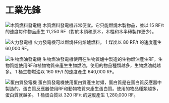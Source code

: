 # 工業先鋒

![木質燃料發電機](item:industrialforegoing:pitiful\_fuel\_generator)
木質燃料發電機非常便宜。它只能燃燒木製物品，並以 15 RF/t 的速度每件物品產生 11,250 RF（對於木頭和原木，木棍和木半磚製作更少）。

![火力發電機](item:industrialforegoing:petrified\_fuel\_generator)
火力發電機可以燃燒任何熔爐燃料。 1 煤炭以 80 RF/t 的速度產生 60,000 RF。

![生物燃油發電機](item:industrialforegoing:biofuel_generator)
生物燃油發電機使用在生物質爐中製造的生物燃油產生RF。生物質爐使用RF和植物物質來產生生物燃油。使用的物品種類越多，生物燃油就越多。 1 桶生物燃油以 160 RF/t 的速度產生 640,000 RF。

![蛋白質發電機](item:industrialforegoing:protein_generator)
蛋白質發電機使用蛋白質產生射頻，蛋白質是在蛋白質反應器中製造的。蛋白質反應器使用RF和動物物質來產生蛋白質。使用的物品種類越多，蛋白質就越多。 1 桶蛋白質以 320 RF/t 的速度產生 1,280,000 RF。